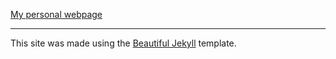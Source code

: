 [My personal webpage](https://epwalsh.fyi)

----

This site was made using the [Beautiful Jekyll](http://deanattali.com/beautiful-jekyll) template.
